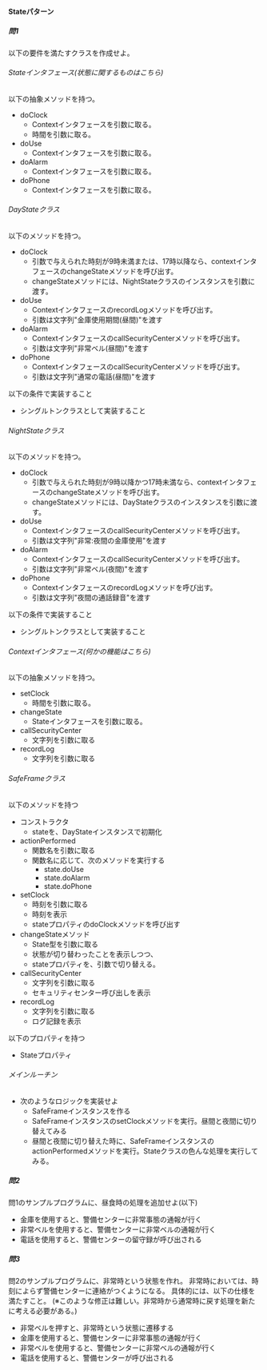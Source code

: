 #### Stateパターン　  
##### 問1  
以下の要件を満たすクラスを作成せよ。  


###### Stateインタフェース(状態に関するものはこちら)
以下の抽象メソッドを持つ。  
* doClock
  * Contextインタフェースを引数に取る。
  * 時間を引数に取る。
* doUse  
  * Contextインタフェースを引数に取る。
* doAlarm  
  * Contextインタフェースを引数に取る。
* doPhone
  * Contextインタフェースを引数に取る。


###### DayStateクラス  
以下のメソッドを持つ。  
* doClock
  * 引数で与えられた時刻が9時未満または、17時以降なら、contextインタフェースのchangeStateメソッドを呼び出す。
  * changeStateメソッドには、NightStateクラスのインスタンスを引数に渡す。
* doUse  
  * ContextインタフェースのrecordLogメソッドを呼び出す。
  * 引数は文字列"金庫使用期間(昼間)"を渡す
* doAlarm  
  * ContextインタフェースのcallSecurityCenterメソッドを呼び出す。
  * 引数は文字列"非常ベル(昼間)"を渡す
* doPhone
  * ContextインタフェースのcallSecurityCenterメソッドを呼び出す。
  * 引数は文字列"通常の電話(昼間)"を渡す

以下の条件で実装すること
 * シングルトンクラスとして実装すること


###### NightStateクラス  
 以下のメソッドを持つ。  
 * doClock
   * 引数で与えられた時刻が9時以降かつ17時未満なら、contextインタフェースのchangeStateメソッドを呼び出す。
   * changeStateメソッドには、DayStateクラスのインスタンスを引数に渡す。
 * doUse  
   * ContextインタフェースのcallSecurityCenterメソッドを呼び出す。
   * 引数は文字列"非常:夜間の金庫使用"を渡す
 * doAlarm  
   * ContextインタフェースのcallSecurityCenterメソッドを呼び出す。
   * 引数は文字列"非常ベル(夜間)"を渡す
 * doPhone
   * ContextインタフェースのrecordLogメソッドを呼び出す。
   * 引数は文字列"夜間の通話録音"を渡す

 以下の条件で実装すること
  * シングルトンクラスとして実装すること


###### Contextインタフェース(何かの機能はこちら)
以下の抽象メソッドを持つ。  
* setClock
  * 時間を引数に取る。
* changeState
  * Stateインタフェースを引数に取る。
* callSecurityCenter
  * 文字列を引数に取る
* recordLog
  * 文字列を引数に取る


###### SafeFrameクラス
以下のメソッドを持つ
* コンストラクタ
  * stateを、DayStateインスタンスで初期化
* actionPerformed
  * 関数名を引数に取る
  * 関数名に応じて、次のメソッドを実行する
    * state.doUse
    * state.doAlarm
    * state.doPhone
* setClock
  * 時刻を引数に取る
  * 時刻を表示
  * stateプロパティのdoClockメソッドを呼び出す
* changeStateメソッド
  * State型を引数に取る
  * 状態が切り替わったことを表示しつつ、
  * stateプロパティを、引数で切り替える。
* callSecurityCenter
  * 文字列を引数に取る
  * セキュリティセンター呼び出しを表示
* recordLog
  * 文字列を引数に取る
  * ログ記録を表示

以下のプロパティを持つ
  * Stateプロパティ

###### メインルーチン
  * 次のようなロジックを実装せよ
    * SafeFrameインスタンスを作る
    * SafeFrameインスタンスのsetClockメソッドを実行。昼間と夜間に切り替えてみる
    * 昼間と夜間に切り替えた時に、SafeFrameインスタンスのactionPerformedメソッドを実行。Stateクラスの色んな処理を実行してみる。

##### 問2  
問1のサンプルプログラムに、昼食時の処理を追加せよ(以下)
* 金庫を使用すると、警備センターに非常事態の通報が行く
* 非常ベルを使用すると、警備センターに非常ベルの通報が行く
* 電話を使用すると、警備センターの留守録が呼び出される

##### 問3
問2のサンプルプログラムに、非常時という状態を作れ。
非常時においては、時刻によらず警備センターに連絡がつくようになる。
具体的には、以下の仕様を満たすこと。
(※このような修正は難しい。非常時から通常時に戻す処理を新たに考える必要がある。)
* 非常ベルを押すと、非常時という状態に遷移する
* 金庫を使用すると、警備センターに非常事態の通報が行く
* 非常ベルを使用すると、警備センターに非常ベルの通報が行く
* 電話を使用すると、警備センターが呼び出される

